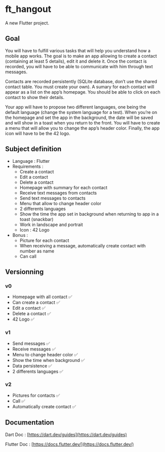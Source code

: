 # ft_hangout

A new Flutter project.

## Goal
You will have to fulfill various tasks that will help you understand how a mobile app
works. The goal is to make an app allowing to create a contact (containing at least 5
details), edit it and delete it. Once the contact is recorded, you will have to be able to
communicate with him through text messages.

Contacts are recorded persistently (SQLite database, don’t use the shared contact
table. You must create your own). A sumary for each contact will appear as a list on the
app’s homepage. You should be able to click on each contact to show their details.

Your app will have to propose two different languages, one being the default language
(change the system language for a test). When you’re on the homepage and set the app
in the background, the date will be saved and will show in a toast when you return to
the front. You will have to create a menu that will allow you to change the app’s header
color. Finally, the app icon will have to be the 42 logo.

## Subject definition

- Language : Flutter
- Requirements :
    - Create a contact
    - Edit a contact
    - Delete a contact
    - Homepage with summary for each contact
    - Receive text messages from contacts
    - Send text messages to contacts
    - Menu that allow to change header color
    - 2 differents languages
    - Show the time the app set in background when returning to app in a toast (snackbar)
    - Work in landscape and portrait
    - Icon : 42 Logo
- Bonus :
    - Picture for each contact
    - When receiving a message, automatically create contact with number as name
    - Can call
    
## Versionning

### v0

- Homepage with all contact ✅
- Can create a contact ✅
- Edit a contact ✅
- Delete a contact ✅
- 42 Logo ✅

### v1

- Send messages ✅
- Receive messages ✅
- Menu to change header color ✅
- Show the time when background ✅
- Data persistence ✅
- 2 differents languages ✅

### v2

- Pictures for contacts ✅
- Call ✅
- Automatically create contact ✅

## Documentation

Dart Doc : [https://dart.dev/guides](https://dart.dev/guides)

Flutter Doc : [https://docs.flutter.dev/](https://docs.flutter.dev/)
